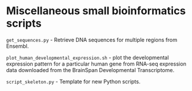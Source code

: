 # Miscellaneous small bioinformatics scripts

``get_sequences.py`` - Retrieve DNA sequences for multiple regions from Ensembl.

``plot_human_developmental_expression.sh`` - plot the developmental expression pattern for a particular human gene from RNA-seq expression data downloaded from the BrainSpan Developmental Transcriptome.

``script_skeleton.py`` - Template for new Python scripts.
